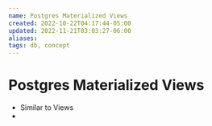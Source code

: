 ```yaml
---
name: Postgres Materialized Views
created: 2022-10-22T04:17:44-05:00
updated: 2022-11-21T03:03:27-06:00
aliases: 
tags: db, concept
---
```


# Postgres Materialized Views
- Similar to Views
- 